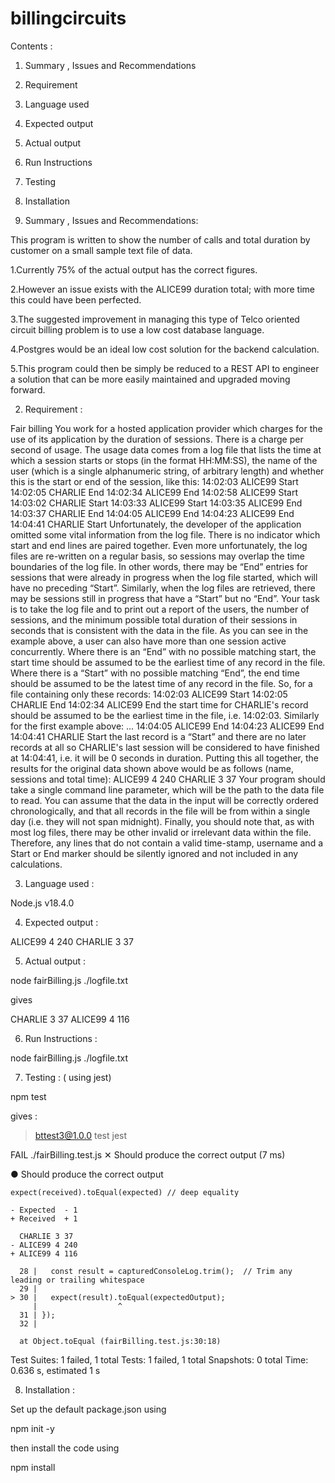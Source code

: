 # billingcircuits



Contents :
1. Summary , Issues and Recommendations
2. Requirement 
3. Language used
4. Expected output 
5. Actual output
6. Run Instructions
7. Testing 
8. Installation
   

1. Summary , Issues and Recommendations:
   
This program is written to show the number of calls and total duration by customer on a small sample text file of data.

1.Currently 75% of the actual output has the correct figures. 

2.However an issue exists with the ALICE99 duration total; with more time this could have been perfected.

3.The suggested improvement in managing this type of Telco oriented circuit billing problem is to use a low cost database language.

4.Postgres would be an ideal low cost solution for the backend calculation.

5.This program could then be simply be reduced to a REST API to engineer a solution that can be more easily maintained and upgraded moving forward.


2. Requirement :

Fair billing 
You work for a hosted application provider which charges for the use of its application by the duration of sessions. There is a charge
per second of usage. The usage data comes from a log file that lists the time at which a session starts or stops (in the format
HH:MM:SS), the name of the user (which is a single alphanumeric string, of arbitrary length) and whether this is the start or end of
the session, like this:
14:02:03 ALICE99 Start
14:02:05 CHARLIE End
14:02:34 ALICE99 End
14:02:58 ALICE99 Start
14:03:02 CHARLIE Start
14:03:33 ALICE99 Start
14:03:35 ALICE99 End
14:03:37 CHARLIE End
14:04:05 ALICE99 End
14:04:23 ALICE99 End
14:04:41 CHARLIE Start
Unfortunately, the developer of the application omitted some vital information from the log file. There is no indicator which start and
end lines are paired together. Even more unfortunately, the log files are re-written on a regular basis, so sessions may overlap the time
boundaries of the log file. In other words, there may be “End” entries for sessions that were already in progress when the log file
started, which will have no preceding “Start”. Similarly, when the log files are retrieved, there may be sessions still in progress that
have a “Start” but no “End”.
Your task is to take the log file and to print out a report of the users, the number of sessions, and the minimum possible total
duration of their sessions in seconds that is consistent with the data in the file. As you can see in the example above, a user can also
have more than one session active concurrently. Where there is an “End” with no possible matching start, the start time should be
assumed to be the earliest time of any record in the file. Where there is a “Start” with no possible matching “End”, the end time
should be assumed to be the latest time of any record in the file. So, for a file containing only these records:
14:02:03 ALICE99 Start
14:02:05 CHARLIE End
14:02:34 ALICE99 End
the start time for CHARLIE's record should be assumed to be the earliest time in the file, i.e. 14:02:03. Similarly for the first example
above:
...
14:04:05 ALICE99 End
14:04:23 ALICE99 End
14:04:41 CHARLIE Start
the last record is a “Start” and there are no later records at all so CHARLIE's last session will be considered to have finished at
14:04:41, i.e. it will be 0 seconds in duration.
Putting this all together, the results for the original data shown above would be as follows (name, sessions and total time):
ALICE99 4 240
CHARLIE 3 37
Your program should take a single command line parameter, which will be the path to the data file to read. You can assume that the
data in the input will be correctly ordered chronologically, and that all records in the file will be from within a single day (i.e. they will
not span midnight).
Finally, you should note that, as with most log files, there may be other invalid or irrelevant data within the file. Therefore, any lines
that do not contain a valid time-stamp, username and a Start or End marker should be silently ignored and not included in any
calculations.



3. Language used :

 Node.js v18.4.0


4. Expected output :

ALICE99 4 240
CHARLIE 3 37

5. Actual output :
 
node fairBilling.js ./logfile.txt

gives 

CHARLIE 3 37
ALICE99 4 116

6. Run Instructions :

node fairBilling.js ./logfile.txt

7. Testing : ( using jest)

npm test          

gives :

> bttest3@1.0.0 test
> jest

 FAIL  ./fairBilling.test.js
  ✕ Should produce the correct output (7 ms)

  ● Should produce the correct output

    expect(received).toEqual(expected) // deep equality

    - Expected  - 1
    + Received  + 1

      CHARLIE 3 37
    - ALICE99 4 240
    + ALICE99 4 116

      28 |   const result = capturedConsoleLog.trim();  // Trim any leading or trailing whitespace
      29 |
    > 30 |   expect(result).toEqual(expectedOutput);
         |                  ^
      31 | });
      32 |

      at Object.toEqual (fairBilling.test.js:30:18)

Test Suites: 1 failed, 1 total
Tests:       1 failed, 1 total
Snapshots:   0 total
Time:        0.636 s, estimated 1 s


8. Installation :


Set up the default package.json using 
  
  npm init -y 

then install the code using

npm install














